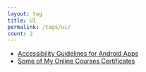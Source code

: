 ```yaml
---
layout: tag
title: UI
permalink: /tags/ui/
count: 2
---
```


- [Accessibility Guidelines for Android Apps](https://vladleesi.dev/post/2023/07/23/accessibility-guidelines-for-android-apps.html)
- [Some of My Online Courses Certificates](https://samirpaulb.github.io/blog-jekyll/posts/some-of-my-online-courses-certificates/)
